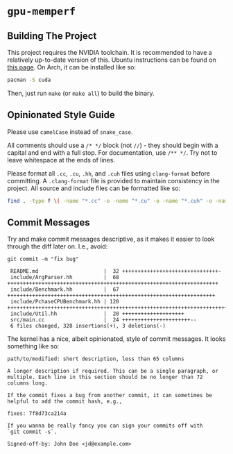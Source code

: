 # `gpu-memperf`

## Building The Project

This project requires the NVIDIA toolchain. It is recommended to have a
relatively up-to-date version of this. Ubuntu instructions can be found on
[this page](https://docs.nvidia.com/cuda/cuda-installation-guide-linux/). On
Arch, it can be installed like so:

```sh
pacman -S cuda
```

Then, just run `make` (or `make all`) to build the binary.

## Opinionated Style Guide

Please use `camelCase` instead of `snake_case`.

All comments should use a `/* */` block (not `//`) - they should begin with a
capital and end with a full stop. For documentation, use `/** */`. Try not to
leave whitespace at the ends of lines.

Please format all `.cc`, `.cu`, `.hh`, and `.cuh` files using `clang-format`
before committing. A `.clang-format` file is provided to maintain consistency in
the project. All source and include files can be formatted like so:

```sh
find . -type f \( -name "*.cc" -o -name "*.cu" -o -name "*.cuh" -o -name "*.hh" \) -exec clang-format -i {} +
```

## Commit Messages

Try and make commit messages descriptive, as it makes it easier to look through
the diff later on. I.e., avoid:

```
git commit -m "fix bug"

 README.md                     |  32 +++++++++++++++++++++++++++++++-
 include/ArgParser.hh          |  68 ++++++++++++++++++++++++++++++++++++++++++++++++++++++++++++++++++++
 include/Benchmark.hh          |  67 +++++++++++++++++++++++++++++++++++++++++++++++++++++++++++++++++++
 include/PchaseCPUBenchmark.hh | 120 ++++++++++++++++++++++++++++++++++++++++++++++++++++++++++++++++++++++++++++++++++++++++++++++++++++++++++++++++++++++++
 include/Util.hh               |  20 ++++++++++++++++++++
 src/main.cc                   |  24 ++++++++++++++++++++++--
 6 files changed, 328 insertions(+), 3 deletions(-)
```

The kernel has a nice, albeit opinionated, style of commit messages. It looks
something like so:

```
path/to/modified: short description, less than 65 columns

A longer description if required. This can be a single paragraph, or
multiple. Each line in this section should be no longer than 72
columns long.

If the commit fixes a bug from another commit, it can sometimes be
helpful to add the commit hash, e.g.,

fixes: 7f8d73ca214a

If you wanna be really fancy you can sign your commits off with
`git commit -s`.

Signed-off-by: John Doe <jd@example.com>
```
